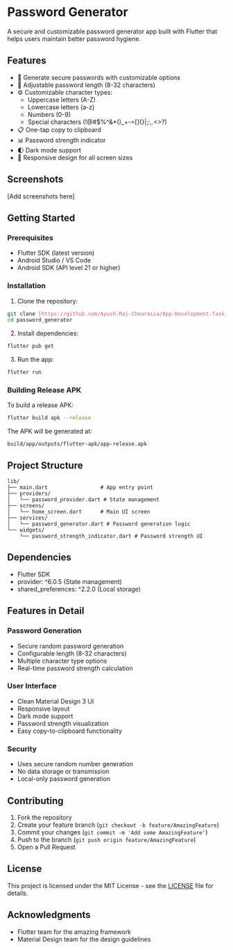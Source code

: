 # Password Generator

A secure and customizable password generator app built with Flutter that helps users maintain better password hygiene.

## Features

- 🔐 Generate secure passwords with customizable options
- 📏 Adjustable password length (8-32 characters)
- ⚙️ Customizable character types:
  - Uppercase letters (A-Z)
  - Lowercase letters (a-z)
  - Numbers (0-9)
  - Special characters (!@#$%^&*()_+-=[]{}|;:,.<>?)
- 📋 One-tap copy to clipboard
- 📊 Password strength indicator
- 🌓 Dark mode support
- 📱 Responsive design for all screen sizes

## Screenshots

[Add screenshots here]

## Getting Started

### Prerequisites

- Flutter SDK (latest version)
- Android Studio / VS Code
- Android SDK (API level 21 or higher)

### Installation

1. Clone the repository:
```bash
git clone [https://github.com/Ayush-Raj-Chourasia/App-Development-Task_2.git]
cd password_generator
```

2. Install dependencies:
```bash
flutter pub get
```

3. Run the app:
```bash
flutter run
```

### Building Release APK

To build a release APK:

```bash
flutter build apk --release
```

The APK will be generated at:
```
build/app/outputs/flutter-apk/app-release.apk
```

## Project Structure

```
lib/
├── main.dart                 # App entry point
├── providers/
│   └── password_provider.dart # State management
├── screens/
│   └── home_screen.dart      # Main UI screen
├── services/
│   └── password_generator.dart # Password generation logic
└── widgets/
    └── password_strength_indicator.dart # Password strength UI
```

## Dependencies

- Flutter SDK
- provider: ^6.0.5 (State management)
- shared_preferences: ^2.2.0 (Local storage)

## Features in Detail

### Password Generation
- Secure random password generation
- Configurable length (8-32 characters)
- Multiple character type options
- Real-time password strength calculation

### User Interface
- Clean Material Design 3 UI
- Responsive layout
- Dark mode support
- Password strength visualization
- Easy copy-to-clipboard functionality

### Security
- Uses secure random number generation
- No data storage or transmission
- Local-only password generation

## Contributing

1. Fork the repository
2. Create your feature branch (`git checkout -b feature/AmazingFeature`)
3. Commit your changes (`git commit -m 'Add some AmazingFeature'`)
4. Push to the branch (`git push origin feature/AmazingFeature`)
5. Open a Pull Request

## License

This project is licensed under the MIT License - see the [LICENSE](LICENSE) file for details.

## Acknowledgments

- Flutter team for the amazing framework
- Material Design team for the design guidelines
